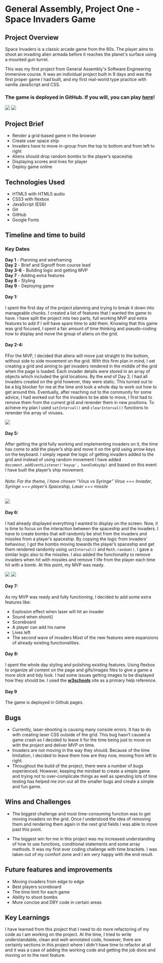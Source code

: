 # General Assembly, Project One - Space Invaders Game

## Project Overview

Space Invaders is a classic arcade game from the 80s. The player aims to shoot an invading alien armada before it reaches the planet's surface using a mounted gun turret.

This was my first project from General Assembly's Software Engineering Immersive course. It was an individual project built in 9 days and was the first proper game I had built, and my first real-world type practice with vanilla JavaScript and CSS.

### The game is deployed in GitHub. If you will, you can play **[here](https://janek2204.github.io/SEI-Project-1---The-game/)**!

![](assets/readmesassets/Main.png)
![](assets/readmesassets/game.png)

## Project Brief

- Render a grid-based game in the browser
- Create user space ship
- Invaders have to move in-group from the top to bottom and from left to right
- Aliens should drop random bombs to the player’s spaceship
- Displaying scores and lives for player
- Deploy game online

## Technologies Used

- HTML5 with HTML5 audio
- CSS3 with flexbox
- JavaScript (ES6)
- Git
- GitHub
- Google Fonts

## Timeline and time to build

### Key Dates

**Day 1** - Planning and wireframing \
**Day 2** - Brief and Signoff from course lead \
**Day 3-6** - Building logic and getting MVP \
**Day 7** - Adding extra features \
**Day 8** - Styling \
**Day 9** - Deploying game

#### Day 1:

I spent the first day of the project planning and trying to break it down into manageable chunks. I created a list of features that I wanted the game to have. I have split the project into two parts, full working MVP and extra features to add if I will have spare time to add them. Knowing that this game was grid focused, I spent a fair amount of time thinking and pseudo-coding how to display and move the group of aliens on the grid.

#### Day 2-4:

FFor the MVP, I decided that aliens will move just straight to the bottom, without side to side movement on the grid. With this firm plan in mind, I set creating a grid and aiming to get invaders rendered in the middle of the grid when the page is loaded. Each invader details were stored in an array of objects which included the grid locations.
By the end of Day 3, I had all invaders created on the grid however, they were static. This turned out to be a big blocker for me at the time and took a whole day to work out how to get around this. Eventually, after reaching out to the community for some advice, I had worked out for the invaders to be able to move, I first had to remove them from the current grid and rerender them in new positions. To achieve my plan I used `setInterval()` and `clearInterval()` functions to rerender the array of viruses.

![](assets/readmesassets/move.png)

#### Day 5:

After getting the grid fully working and implementing invaders on it, the time has come to add the player’s ship and move it on the grid using arrow keys on the keyboard. I simply repeat the logic of getting invaders added to the grid and instead of using random movement I have added `document.addEventListener('keyup', handleKeyUp)` and based on this event I have built the player’s ship movement.

###### _Note: For the theme, I have chosen “Virus vs Syringe”_ _Virus === Invader_, _Syringe === player’s Spaceship_, _Laser === missile_

![](assets/readmesassets/keyhandle.png)

#### Day 6:

I had already displayed everything I wanted to display on the screen. Now, it is time to focus on the interaction between the spaceship and the invaders. I have to create bombs that will randomly be shot from the invaders and missiles from a player’s spaceship. By copying the logic from invaders’ behaviour, I got the bombs moving towards the player’s spaceship and get them rendered randomly using `setInterval()` and `Math.random()`. I gave a similar logic also to the missiles. I also added the functionality to remove invaders when hit with missiles and remove 1 life from the player each time hit with a bomb. At this point, my MVP was ready.

![](assets/readmesassets/bombfunction.png)
![](assets/readmesassets/shootfunction.png)

#### Day 7:

As my MVP was ready and fully functioning, I decided to add some extra features like:

- Explosion effect when laser will hit an invader
- Sound when shoot()
- Scoreboard
- A player can add his name
- Lives left
- The second wave of invaders
  Most of the new features were expansions of already existing functionalities.

#### Day 8:

I spent the whole day styling and polishing existing features. Using flexbox to organize all content on the page and gifs/images files to give a game a more slick and tidy look. I had some issues getting images to be displayed how they should be. I used the **[w3schools](https://www.w3schools.com/)** site as a primary help reference.

#### Day 9

The game is deployed in Github pages.

## Bugs

- Currently, laser-shooting is causing many console errors. It has to do with creating laser CSS outside of the grid. This bug hasn’t caused a game crash so I decided to leave it for the time being just to move on with the project and deliver MVP on time.
- Invaders are not moving in the way they should. Because of the time limitation, I decided to leave them how are they now, moving from left to right.
- Throughout the build of the project, there were a number of bugs experienced. However, keeping the mindset to create a simple game and trying not to over-complicate things as well as spending lots of time testing has helped me iron out all the smaller bugs and create a simple and fun game.

## Wins and Challenges

- The biggest challenge and most time-consuming function was to get moving invaders on the grid. Once I understood the idea of removing them and rendering them again in the next grid fields I was able to move past this point.

- The biggest win for me in this project was my increased understanding of how to use functions, conditional statements and some array methods. It was my first ever coding challenge with time brackets. I was taken out of my comfort zone and I am very happy with the end result.

## Future features and improvements

- Moving invaders from edge to edge
- Best players scoreboard
- The time limit for each game
- Ability to shoot bombs
- More concise and DRY code in certain areas

## Key Learnings

I have learned from this project that I need to do more refactoring of my code as I am working on the project. At the time, I tried to write understandable, clean and well-annotated code, however, there are certainly sections in this project where I didn't have time to refactor at all and it was a case of adding the working code and getting the job done and moving on to the next feature.
